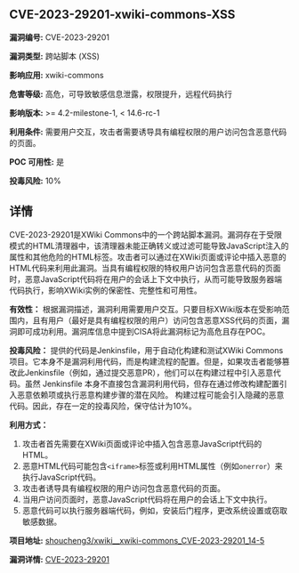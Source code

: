 ## CVE-2023-29201-xwiki-commons-XSS

**漏洞编号:** CVE-2023-29201

**漏洞类型:** 跨站脚本 (XSS)

**影响应用:** xwiki-commons

**危害等级:** 高危，可导致敏感信息泄露，权限提升，远程代码执行

**影响版本:** >= 4.2-milestone-1, < 14.6-rc-1

**利用条件:** 需要用户交互，攻击者需要诱导具有编程权限的用户访问包含恶意代码的页面。

**POC 可用性:** 是

**投毒风险:** 10%

## 详情

CVE-2023-29201是XWiki Commons中的一个跨站脚本漏洞。漏洞存在于受限模式的HTML清理器中，该清理器未能正确转义或过滤可能导致JavaScript注入的属性和其他危险的HTML标签。攻击者可以通过在XWiki页面或评论中插入恶意的HTML代码来利用此漏洞。当具有编程权限的特权用户访问包含恶意代码的页面时，恶意JavaScript代码将在用户的会话上下文中执行，从而可能导致服务器端代码执行，影响XWiki实例的保密性、完整性和可用性。

**有效性：**
根据漏洞描述，漏洞利用需要用户交互。只要目标XWiki版本在受影响范围内，且有用户（最好是具有编程权限的用户）访问包含恶意XSS代码的页面，漏洞即可成功利用。漏洞库信息中提到CISA将此漏洞标记为高危且存在POC。

**投毒风险：**
提供的代码是Jenkinsfile，用于自动化构建和测试XWiki Commons项目。它本身不是漏洞利用代码，而是构建流程的配置。但是，如果攻击者能够篡改此Jenkinsfile（例如，通过提交恶意PR），他们可以在构建过程中引入恶意代码。虽然 Jenkinsfile 本身不直接包含漏洞利用代码，但存在通过修改构建配置引入恶意依赖项或执行恶意构建步骤的潜在风险。 构建过程可能会引入隐藏的恶意代码。因此，存在一定的投毒风险，保守估计为10%。

**利用方式：**
1.  攻击者首先需要在XWiki页面或评论中插入包含恶意JavaScript代码的HTML。
2.  恶意HTML代码可能包含`<iframe>`标签或利用HTML属性（例如`onerror`）来执行JavaScript代码。
3.  攻击者诱导具有编程权限的用户访问包含恶意代码的页面。
4.  当用户访问页面时，恶意JavaScript代码将在用户的会话上下文中执行。
5.  恶意代码可以执行服务器端代码，例如，安装后门程序，更改系统设置或窃取敏感数据。

**项目地址:** [shoucheng3/xwiki__xwiki-commons_CVE-2023-29201_14-5](https://github.com/shoucheng3/xwiki__xwiki-commons_CVE-2023-29201_14-5)

**漏洞详情:** [CVE-2023-29201](https://nvd.nist.gov/vuln/detail/CVE-2023-29201)
